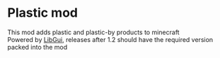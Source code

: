 # Plastic mod
This mod adds plastic and plastic-by products to minecraft<br>
Powered by [LibGui](https://github.com/CottonMC/LibGui), releases after 1.2 should have the required version packed into the mod
